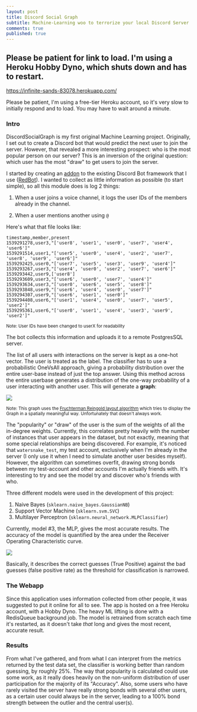 ```yaml
---
layout: post
title: Discord Social Graph
subtitle: Machine-Learning woo to terrorize your local Discord Server
comments: true
published: true
---
```


## Please be patient for link to load. I'm using a Heroku Hobby Dyno, which shuts down and has to restart.

https://infinite-sands-83078.herokuapp.com/

Please be patient, I'm using a free-tier Heroku account, so it's very slow to initially respond and to load. You may have to wait around a minute.

### Intro

DiscordSocialGraph is my first original Machine Learning project. Originally, I set out to create a Discord bot that would predict the next user to join the server. However, that revealed a more interesting prospect: who is the most popular person on our server? This is an inversion of the original question: which user has the most "draw" to get users to join the server. 

I started by creating an [addon](https://github.com/samclane/Snake-Cogs/blob/master/member_logger/member_logger.py) to the existing Discord Bot framework that I use ([RedBot](https://github.com/Cog-Creators/Red-DiscordBot)). I wanted to collect as little information as possible (to start simple), so all this module does is log 2 things:


1. When a user joins a voice channel, it logs the user IDs of the members already in the channel. 

2. When a user mentions another using `@`

Here's what that file looks like:
```
timestamp,member,present
1539291278,user3,"['user8', 'user1', 'user0', 'user7', 'user4', 'user6']"
1539291514,user1,"['user5', 'user0', 'user4', 'user2', 'user7', 'user8', 'user9', 'user6']"
1539292425,user0,"['user7', 'user5', 'user3', 'user9', 'user4']"
1539293267,user3,"['user4', 'user0', 'user2', 'user7', 'user6']"
1539293442,user9,['user8']
1539293609,user3,"['user6', 'user0', 'user7', 'user4']"
1539293634,user3,"['user0', 'user6', 'user5', 'user8']"
1539293848,user9,"['user6', 'user4', 'user0', 'user7']"
1539294307,user9,"['user6', 'user1', 'user0']"
1539294408,user6,"['user1', 'user4', 'user0', 'user7', 'user5', 'user2']"
1539295361,user6,"['user0', 'user1', 'user4', 'user3', 'user9', 'user2']"
```
<sup>Note: User IDs have been changed to userX for readability</sup>

The bot collects this information and uploads it to a remote PostgresSQL server. 

The list of all users with interactions on the server is kept as a one-hot vector. The user is treated as the label. The classifier has to use a probabilistic OneVsAll approach, giving a probability distribution over the entire user-base instead of just the top answer. Using this method across the entire userbase generates a distribution of the one-way probability of a user interacting with another user. This will generate a __graph__:

![](https://i.imgur.com/tVC6XqZ.png)

<sup>Note: This graph uses the [Fruchterman Reingold layout algorithm](https://github.com/gephi/gephi/wiki/Fruchterman-Reingold) which tries to display the Graph in a spatially meaningful way. Unfortunately that doesn't always work.</sup>

The "popularity" or "draw" of the user is the sum of the weights of all the in-degree weights. Currently, this correlates pretty heavily with the number of instances that user appears in the dataset, but not exactly, meaning that some special relationships are being discovered. For example, it's noticed that `watersnake_test`, my test account, exclusively when I'm already in the server (I only use it when I need to simulate another user besides myself). However, the algorithm can sometimes overfit, drawing strong bonds between my test-account and other accounts I'm actually friends with. It's interesting to try and see the model try and discover who's friends with who. 

Three different models were used in the development of this project:

1. Naive Bayes (`sklearn.naive_bayes.GaussianNB`)
2. Support Vector Machine (`sklearn.svm.SVC`)
3. Multilayer Perceptron (`sklearn.neural_network.MLPClassifier`)

Currently, model #3, the MLP, gives the most accurate results. The accuracy of the model is quantified by the area under the Receiver Operating Characteristic curve. 

![](https://i.imgur.com/eibcGPe.png)

Basically, it describes the correct guesses (True Positive) against the bad guesses (false positive rate) as the threshold for classification is narrowed. 

### The Webapp

Since this application uses information collected from other people, it was suggested to put it online for all to see. The app is hosted on a free Heroku account, with a Hobby Dyno. The heavy ML lifting is done with a RedisQueue background job. The model is retrained from scratch each time it's restarted, as it doesn't take *that* long and gives the most recent, accurate result. 

### Results

From what I've gathered, and from what I can interpret from the metrics returned by the test data set, the classifier is working better than random guessing, by roughly 25%. The way that popularity is calculated could use some work, as it really does heavily on the non-uniform distribution of user participation for the majority of its "Accuracy". Also, some users who have rarely visited the server have really strong bonds with several other users, as a certain user could always be in the server, leading to a 100% bond strength between the outlier and the central user(s). 